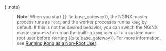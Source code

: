 <!-- Shared between all Linux installation topics: Amazon Linux, CentOS, Ubuntu, and RHEL 
located in the app/gateway/{version}/install folder.

Included in the setup.md include located in this folder - in two sections - Using a yaml declarative config file
and Seed Super Admin.
-->

{:.note}
> **Note:** When you start {{site.base_gateway}}, the NGINX master process runs as `root`, and the worker processes
run as `kong` by default. If this is not the desired behavior, you can switch the NGINX master process
to run on the built-in `kong` user or to a custom non-root user before starting {{site.base_gateway}}.
For more information, see
[Running Kong as a Non-Root User](/gateway/{{include.kong_version}}/production/running-kong/kong-user).
